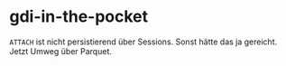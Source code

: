 # gdi-in-the-pocket

`ATTACH` ist nicht persistierend über Sessions. Sonst hätte das ja gereicht. Jetzt Umweg über Parquet.